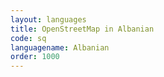 ```yaml
---
layout: languages
title: OpenStreetMap in Albanian
code: sq
languagename: Albanian
order: 1000
---
```

